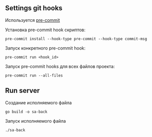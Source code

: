 ## Settings git hooks

Используется [pre-commit](https://pre-commit.com/#install)

Установка pre-commit hook скриптов:

    pre-commit install --hook-type pre-commit --hook-type commit-msg

Запуск конкретного pre-commit hook:

    pre-commit run <hook_id>

Запуск pre-commit hooks для всех файлов проекта:

    pre-commit run --all-files


## Run server

Создание исполняемого файла

    go build -o sa-back

Запуск исполняемого файла

    ./sa-back